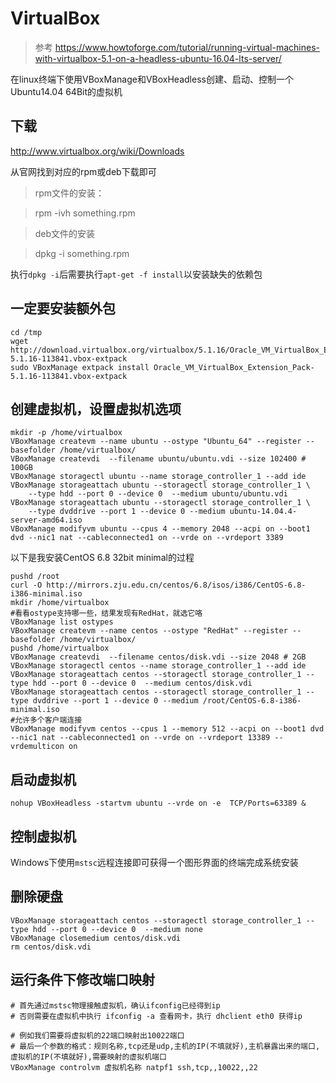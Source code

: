 # VirtualBox

> 参考 https://www.howtoforge.com/tutorial/running-virtual-machines-with-virtualbox-5.1-on-a-headless-ubuntu-16.04-lts-server/

在linux终端下使用VBoxManage和VBoxHeadless创建、启动、控制一个Ubuntu14.04 64Bit的虚拟机

## 下载

http://www.virtualbox.org/wiki/Downloads

从官网找到对应的rpm或deb下载即可

> rpm文件的安装：

>    rpm -ivh something.rpm

> deb文件的安装

>    dpkg -i something.rpm

执行`dpkg -i`后需要执行`apt-get -f install`以安装缺失的依赖包

## 一定要安装额外包

```
cd /tmp
wget http://download.virtualbox.org/virtualbox/5.1.16/Oracle_VM_VirtualBox_Extension_Pack-5.1.16-113841.vbox-extpack
sudo VBoxManage extpack install Oracle_VM_VirtualBox_Extension_Pack-5.1.16-113841.vbox-extpack
```

## 创建虚拟机，设置虚拟机选项

```
mkdir -p /home/virtualbox
VBoxManage createvm --name ubuntu --ostype "Ubuntu_64" --register --basefolder /home/virtualbox/
VBoxManage createvdi  --filename ubuntu/ubuntu.vdi --size 102400 # 100GB
VBoxManage storagectl ubuntu --name storage_controller_1 --add ide
VBoxManage storageattach ubuntu --storagectl storage_controller_1 \
    --type hdd --port 0 --device 0  --medium ubuntu/ubuntu.vdi
VBoxManage storageattach ubuntu --storagectl storage_controller_1 \
    --type dvddrive --port 1 --device 0 --medium ubuntu-14.04.4-server-amd64.iso
VBoxManage modifyvm ubuntu --cpus 4 --memory 2048 --acpi on --boot1 dvd --nic1 nat --cableconnected1 on --vrde on --vrdeport 3389
```

以下是我安装CentOS 6.8 32bit minimal的过程

```
pushd /root
curl -O http://mirrors.zju.edu.cn/centos/6.8/isos/i386/CentOS-6.8-i386-minimal.iso
mkdir /home/virtualbox
#看看ostype支持哪一些，结果发现有RedHat，就选它咯
VBoxManage list ostypes
VBoxManage createvm --name centos --ostype "RedHat" --register --basefolder /home/virtualbox/
pushd /home/virtualbox
VBoxManage createvdi  --filename centos/disk.vdi --size 2048 # 2GB
VBoxManage storagectl centos --name storage_controller_1 --add ide
VBoxManage storageattach centos --storagectl storage_controller_1 --type hdd --port 0 --device 0  --medium centos/disk.vdi
VBoxManage storageattach centos --storagectl storage_controller_1 --type dvddrive --port 1 --device 0 --medium /root/CentOS-6.8-i386-minimal.iso
#允许多个客户端连接
VBoxManage modifyvm centos --cpus 1 --memory 512 --acpi on --boot1 dvd --nic1 nat --cableconnected1 on --vrde on --vrdeport 13389 --vrdemulticon on
```

## 启动虚拟机

```
nohup VBoxHeadless -startvm ubuntu --vrde on -e  TCP/Ports=63389 &
```

## 控制虚拟机

Windows下使用`mstsc`远程连接即可获得一个图形界面的终端完成系统安装

## 删除硬盘

```
VBoxManage storageattach centos --storagectl storage_controller_1 --type hdd --port 0 --device 0  --medium none
VBoxManage closemedium centos/disk.vdi
rm centos/disk.vdi
```
## 运行条件下修改端口映射

```
# 首先通过mstsc物理接触虚拟机，确认ifconfig已经得到ip
# 否则需要在虚拟机中执行 ifconfig -a 查看网卡，执行 dhclient eth0 获得ip

# 例如我们需要将虚拟机的22端口映射出10022端口
# 最后一个参数的格式：规则名称,tcp还是udp,主机的IP(不填就好),主机暴露出来的端口,虚拟机的IP(不填就好),需要映射的虚拟机端口
VBoxManage controlvm 虚拟机名称 natpf1 ssh,tcp,,10022,,22
```
